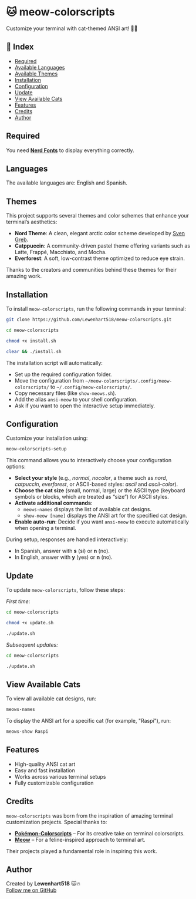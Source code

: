 # 🐱 meow-colorscripts  
Customize your terminal with cat-themed ANSI art! 🎨🔥  

## 📌 Index  
- [Required](#required)  
- [Available Languages](#languages)  
- [Available Themes](#themes)  
- [Installation](#installation)  
- [Configuration](#configuration)  
- [Update](#update)  
- [View Available Cats](#view-available-cats)  
- [Features](#features)  
- [Credits](#credits)  
- [Author](#author)  

## Required  
You need **[Nerd Fonts](https://www.nerdfonts.com/)** to display everything correctly.

## Languages  
The available languages are: English and Spanish.

## Themes  
This project supports several themes and color schemes that enhance your terminal’s aesthetics:

- **Nord Theme**: A clean, elegant arctic color scheme developed by [Sven Greb](https://www.nordtheme.com).  
- **Catppuccin**: A community-driven pastel theme offering variants such as Latte, Frappé, Macchiato, and Mocha.  
- **Everforest**: A soft, low-contrast theme optimized to reduce eye strain.  

Thanks to the creators and communities behind these themes for their amazing work.

## Installation  
To install `meow-colorscripts`, run the following commands in your terminal:  

```bash
git clone https://github.com/Lewenhart518/meow-colorscripts.git
``` 
```bash
cd meow-colorscripts
``` 
```bash
chmod +x install.sh
``` 
```bash
clear && ./install.sh
```  

The installation script will automatically:  
- Set up the required configuration folder.  
- Move the configuration from `~/meow-colorscripts/.config/meow-colorscripts/` to `~/.config/meow-colorscripts/`.  
- Copy necessary files (like `show-meows.sh`).  
- Add the alias `ansi-meow` to your shell configuration.  
- Ask if you want to open the interactive setup immediately.

## Configuration  
Customize your installation using:  

```bash
meow-colorscripts-setup
```  

This command allows you to interactively choose your configuration options:  

- **Select your style** (e.g., *normal*, *nocolor*, a theme such as *nord*, *catpuccin*, *everforest*, or ASCII-based styles: *ascii* and *ascii-color*).  
- **Choose the cat size** (small, normal, large) or the ASCII type (keyboard symbols or blocks, which are treated as “size”) for ASCII styles.  
- **Activate additional commands**:  
  - `meows-names` displays the list of available cat designs.  
  - `show-meow [name]` displays the ANSI art for the specified cat design.  
- **Enable auto-run**: Decide if you want `ansi-meow` to execute automatically when opening a terminal.

During setup, responses are handled interactively:  
- In Spanish, answer with **s** (sí) or **n** (no).  
- In English, answer with **y** (yes) or **n** (no).

## Update  
To update `meow-colorscripts`, follow these steps:

_First time:_
```bash
cd meow-colorscripts
``` 
```bash
chmod +x update.sh
``` 
```bash
./update.sh
```  

_Subsequent updates:_
```bash
cd meow-colorscripts
``` 
```bash
./update.sh
```  

## View Available Cats  
To view all available cat designs, run:
```bash
meows-names
```  

To display the ANSI art for a specific cat (for example, "Raspi"), run:
```bash
meows-show Raspi
```  

## Features  
- High-quality ANSI cat art  
- Easy and fast installation  
- Works across various terminal setups  
- Fully customizable configuration  

## Credits  
`meow-colorscripts` was born from the inspiration of amazing terminal customization projects. Special thanks to:

- **[Pokémon-Colorscripts](https://gitlab.com/phoneybadger/pokemon-colorscripts)** – For its creative take on terminal colorscripts.  
- **[Meow](https://github.com/PixelSergey/meow)** – For a feline-inspired approach to terminal art.

Their projects played a fundamental role in inspiring this work.

## Author  
Created by **Lewenhart518** 🐱🔥  
[Follow me on GitHub](https://github.com/Lewenhart518)
